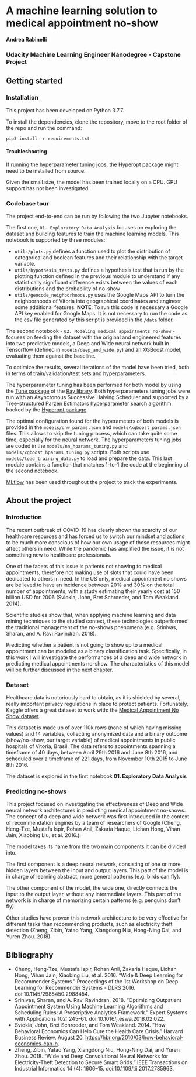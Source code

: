 # A machine learning solution to medical appointment no-show
**Andrea Rabinelli**
### Udacity Machine Learning Engineer Nanodegree - Capstone Project

## Getting started

### Installation
This project has been developed on Python 3.7.7.

To install the dependencies, clone the repository, move to the root folder of the repo and run the command:

`pip3 install -r requirements.txt`

#### Troubleshooting
If running the hyperparameter tuning jobs, the Hyperopt package might need to be installed from source.

Given the small size, the model has been trained locally on a CPU. GPU support has not been investigated.

### Codebase tour

The project end-to-end can be run by following the two Jupyter notebooks.

The first one, `01. Exploratory Data Analysis` focuses on exploring the dataset and building features to train the machine learning models. This notebook is supported by three modules:
* `utils/plots.py` defines a function used to plot the distribution of categorical and boolean features and their relationship with the target variable. 
* `utils/hypothesis_tests.py` defines a hypothesis test that is run by the plotting function defined in the previous module to understand if any statistically significant difference exists between the values of each distributions and the probability of no-show
* `utils/geocode_neighborhoods.py` uses the Google Maps API to turn the neighborhoods of Vitoria into geographical coordinates and engineer some additional features.
**NOTE**: To run this code is necessary a Google API key enabled for Google Maps. It is not necessary to run the code as the csv file generated by this script is provided in the `/data` folder.

The second notebook - `02. Modeling medical appointments no-show` - focuses on feeding the dataset with the original and engineered features into two predictive models, a Deep and Wide neural network built in Tensorflow (defined in `models/deep_and_wide.py`) and an XGBoost model, evaluating them against the baseline. 

To optimize the results, several iterations of the model have been tried, both in terms of train/validation/test sets and hyperparameters.

The hyperparameter tuning has been performed for both model by using the [Tune package](https://docs.ray.io/en/latest/tune.html) of the [Ray library](https://github.com/ray-project/ray). Both hyperparameters tuning jobs were run with an Asyncronous Successive Halving Scheduler and supported by a Tree-structured Parzen Estimators hyperparameter search algorithm backed by the [Hyperopt package](http://hyperopt.github.io/hyperopt/).

The optimal configuration found for the hyperameters of both models is provided in the `models/dnw_params.json` and `models/xgboost_params.json` files. This allows to skip the tuning process, which can take quite some time, especially for the neural network. The hyperparameters tuning jobs are coded in the `models/nn_hparams_tuning.py` and `models/xgboost_hparams_tuning.py` scripts. Both scripts use `models/load_training_data.py` to load and prepare the data. This last module contains a function that matches 1-to-1 the code at the beginning of the second notebook.

[MLflow](https://mlflow.org/) has been used throughout the project to track the experiments.

## About the project

### Introduction
The recent outbreak of COVID-19 has clearly shown the scarcity of our healthcare resources and has forced us to switch our mindset and actions to be much more conscious of how our own usage of those resources might affect others in need. While the pandemic has amplified the issue, it is not something new to healthcare professionals. 

One of the facets of this issue is patients not showing to medical appointments, therefore not making use of slots that could have been dedicated to others in need. In the US only, medical appointment no shows are believed to have an incidence between 20% and 30% on the total number of appointments, with a study estimating their yearly cost at 150 billion USD for 2006 (Sviokla, John, Bret Schroeder, and Tom Weakland. 2014). 

Scientific studies show that, when applying machine learning and data mining techniques to the studied context, these technologies outperformed the traditional management of the no-shows phenomena (e.g. Srinivas, Sharan, and A. Ravi Ravindran. 2018).

Predicting whether a patient is not going to show up to a medical appointment can be modeled as a binary classification task. Specifically, in this work I will investigate the performances of a deep and wide network in predicting medical appointments no-show. The characteristics of this model will be further discussed in the next chapter. 

### Dataset
Healthcare data is notoriously hard to obtain, as it is shielded by several, really important privacy regulations in place to protect patients. Fortunately, Kaggle offers a great dataset to work with: the [Medical Appointment No Show dataset](https://www.kaggle.com/joniarroba/noshowappointments). 

This dataset is made up of over 110k rows (none of which having missing values) and 14 variables, collecting anonymized data and a binary outcome (show/no-show, our target variable) of medical appointments in public hospitals of Vitoria, Brasil. The data refers to appointments spanning a timeframe of 40 days, between April 29th 2016 and  June 8th 2016, and scheduled over a timeframe of 221 days, from November 10th 2015 to June 8th 2016.

The dataset is explored in the first notebook **01. Exploratory Data Analysis**

### Predicting no-shows
This project focused on investigating the effectiveness of Deep and Wide neural network architectures in predicting medical appointment no-shows. The concept of a deep and wide network was first introduced in the context of recommendation engines by a team of researchers of Google (Cheng, Heng-Tze, Mustafa Ispir, Rohan Anil, Zakaria Haque, Lichan Hong, Vihan Jain, Xiaobing Liu, et al. 2016.). 

The model takes its name from the two main components it can be divided into. 

The first component is a deep neural network, consisting of one or more hidden layers between the input and output layers. This part of the model is in charge of learning abstract, more general patterns (e.g. birds can fly). 

The other component of the model, the wide one, directly connects the input to the output layer, without any intermediate layers. This part of the network is in charge of memorizing certain patterns (e.g. penguins don’t fly). 

Other studies have proven this network architecture to be very effective for different tasks than recommending products, such as electricity theft detection (Zheng, Zibin, Yatao Yang, Xiangdong Niu, Hong-Ning Dai, and Yuren Zhou. 2018).


## Bibliography
* Cheng, Heng-Tze, Mustafa Ispir, Rohan Anil, Zakaria Haque, Lichan Hong, Vihan Jain, Xiaobing Liu, et al. 2016. “Wide &amp; Deep Learning for Recommender Systems.” Proceedings of the 1st Workshop on Deep Learning for Recommender Systems - DLRS 2016. doi:10.1145/2988450.2988454.
* Srinivas, Sharan, and A. Ravi Ravindran. 2018. “Optimizing Outpatient Appointment System Using Machine Learning Algorithms and Scheduling Rules: A Prescriptive Analytics Framework.” Expert Systems with Applications 102: 245–61. doi:10.1016/j.eswa.2018.02.022.
* Sviokla, John, Bret Schroeder, and Tom Weakland. 2014. “How Behavioral Economics Can Help Cure the Health Care Crisis.” Harvard Business Review. August 20. https://hbr.org/2010/03/how-behavioral-economics-can-h.
* Zheng, Zibin, Yatao Yang, Xiangdong Niu, Hong-Ning Dai, and Yuren Zhou. 2018. “Wide and Deep Convolutional Neural Networks for Electricity-Theft Detection to Secure Smart Grids.” IEEE Transactions on Industrial Informatics 14 (4): 1606–15. doi:10.1109/tii.2017.2785963.